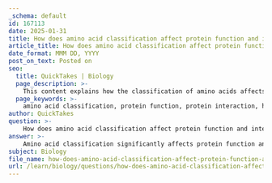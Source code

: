 ```yaml
---
_schema: default
id: 167113
date: 2025-01-31
title: How does amino acid classification affect protein function and interaction?
article_title: How does amino acid classification affect protein function and interaction?
date_format: MMM DD, YYYY
post_on_text: Posted on
seo:
  title: QuickTakes | Biology
  page_description: >-
    This content explains how the classification of amino acids affects the function and interaction of proteins, highlighting their impact on protein structure, stability, and biological roles.
  page_keywords: >-
    amino acid classification, protein function, protein interaction, hydrophobic, hydrophilic, charged amino acids, protein structure, folding, enzymatic activity, structural support, cell signaling, denaturation
author: QuickTakes
question: >-
    How does amino acid classification affect protein function and interaction?
answer: >-
    Amino acid classification significantly affects protein function and interaction due to the diverse properties of their side chains (R groups). Here’s a detailed explanation of how this classification influences protein structure and function:\n\n### 1. **Classification of Amino Acids**\nAmino acids are categorized based on the characteristics of their R groups into three main classes:\n- **Non-polar (Hydrophobic)**: These amino acids have side chains that do not interact favorably with water. They tend to cluster together in the interior of proteins, stabilizing the structure through hydrophobic interactions.\n- **Polar (Hydrophilic)**: These amino acids have side chains that can form hydrogen bonds with water, making them more soluble. They are often found on the surface of proteins, interacting with the aqueous environment and other polar molecules.\n- **Charged (Acidic or Basic)**: Charged amino acids have R groups that can either donate protons (acidic) or accept protons (basic). Their interactions with other charged molecules and ions are crucial for enzyme activity, substrate binding, and overall protein stability.\n\n### 2. **Impact on Protein Structure**\nThe specific sequence of amino acids (primary structure) determines how a protein will fold into its secondary, tertiary, and quaternary structures. The interactions between R groups influence:\n- **Folding**: Non-polar side chains tend to aggregate in the protein's core, while polar and charged side chains are positioned on the surface. This arrangement is essential for the protein's stability and functionality.\n- **Stability**: The formation of hydrogen bonds, ionic bonds, and disulfide bridges between R groups contributes to the protein's overall stability. For example, the presence of cysteine residues can form disulfide bonds, which are critical for maintaining the protein's three-dimensional shape.\n\n### 3. **Functional Implications**\nThe classification of amino acids directly affects the biological functions of proteins:\n- **Enzymatic Activity**: The active site of enzymes is often composed of specific amino acids that interact with substrates. The properties of these amino acids determine the enzyme's specificity and catalytic efficiency.\n- **Structural Support**: Proteins like collagen and keratin have specific amino acid compositions that provide tensile strength and structural integrity to tissues.\n- **Cell Signaling**: Proteins involved in signaling pathways often have charged or polar amino acids that facilitate interactions with other signaling molecules, receptors, or ions.\n\n### 4. **Denaturation and Function Loss**\nEnvironmental factors such as temperature and pH can disrupt the interactions between amino acids, leading to denaturation. This loss of structure results in a loss of function, highlighting the importance of proper amino acid classification and arrangement in maintaining protein activity.\n\n### Conclusion\nIn summary, the classification of amino acids based on their side chain properties is fundamental to understanding protein structure and function. The interactions driven by these properties dictate how proteins fold, how they interact with other molecules, and ultimately, their biological roles. The sequence and composition of amino acids in a protein are critical determinants of its functionality in biological systems.
subject: Biology
file_name: how-does-amino-acid-classification-affect-protein-function-and-interaction.md
url: /learn/biology/questions/how-does-amino-acid-classification-affect-protein-function-and-interaction
---
```


&nbsp;